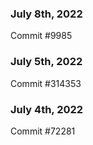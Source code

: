 ### July 8th, 2022

Commit #9985

### July 5th, 2022

Commit #314353


### July 4th, 2022

Commit #72281
